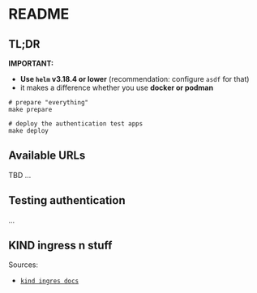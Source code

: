 # README

## TL;DR

**IMPORTANT:**

- **Use `helm` v3.18.4 or lower** (recommendation: configure `asdf` for that)
- it makes a difference whether you use **docker or podman**

```shell
# prepare "everything"
make prepare

# deploy the authentication test apps
make deploy
```

## Available URLs

TBD ...

## Testing authentication

...

## KIND ingress n stuff

Sources:

- [`kind ingres docs`](https://kind.sigs.k8s.io/docs/user/ingress/)
